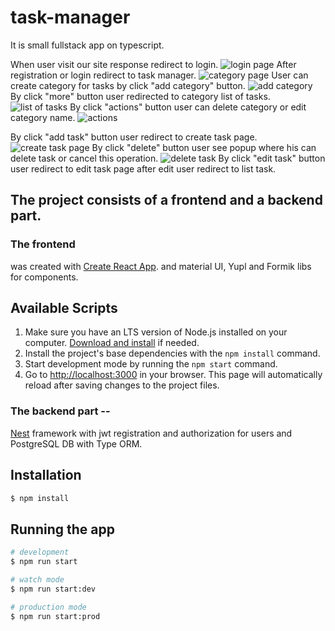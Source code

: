 # task-manager
It is small fullstack app on typescript.

When user visit our site response redirect to login. ![login page](https://prnt.sc/nlL2HE-XJ054)
After registration or login redirect to task manager. ![category page](https://prnt.sc/Hvxd-INpnsx7)
User can create category for tasks by click "add category" button. ![add category](https://prnt.sc/DhXOCe659Ofx)
By click "more" button user redirected to category list of tasks. ![list of tasks](https://prnt.sc/NgHqwWOoLGWx)
By click "actions" button user can delete category  or edit category name. ![actions](https://prnt.sc/01UoD9jpFtXI)
 
By click "add task" button user redirect to create task page. ![create task page](https://prnt.sc/jy-InHyLzXxT)
By click "delete" button  user see popup where his can delete task or cancel this operation. ![delete task](https://prnt.sc/zu6ZMVGCKhJo)
By click "edit task" button user redirect to edit task page after edit user redirect to list task.  


## The project consists of a frontend and a backend part.

### The frontend 
was created with [Create React App](https://github.com/facebook/create-react-app). and material UI, Yupl and Formik libs for components.

## Available Scripts

1. Make sure you have an LTS version of Node.js installed on your computer.
   [Download and install](https://nodejs.org/en/) if needed.
2. Install the project's base dependencies with the `npm install` command.
3. Start development mode by running the `npm start` command.
4. Go to [http://localhost:3000](http://localhost:3000) in your browser.
 This page will automatically reload after saving changes to the project files.


### The backend part  --
 [Nest](https://github.com/nestjs/nest) framework with jwt registration and authorization for users and PostgreSQL DB with Type ORM.


## Installation

```bash
$ npm install
```

## Running the app

```bash
# development
$ npm run start

# watch mode
$ npm run start:dev

# production mode
$ npm run start:prod